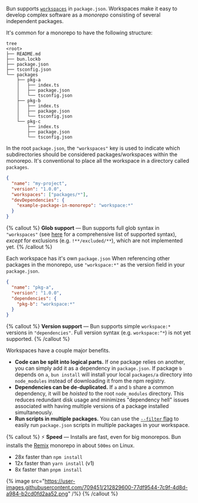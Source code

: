 Bun supports [`workspaces`](https://docs.npmjs.com/cli/v9/using-npm/workspaces?v=true#description) in `package.json`. Workspaces make it easy to develop complex software as a _monorepo_ consisting of several independent packages.

It's common for a monorepo to have the following structure:

```
tree
<root>
├── README.md
├── bun.lockb
├── package.json
├── tsconfig.json
└── packages
    ├── pkg-a
    │   ├── index.ts
    │   ├── package.json
    │   └── tsconfig.json
    ├── pkg-b
    │   ├── index.ts
    │   ├── package.json
    │   └── tsconfig.json
    └── pkg-c
        ├── index.ts
        ├── package.json
        └── tsconfig.json
```

In the root `package.json`, the `"workspaces"` key is used to indicate which subdirectories should be considered packages/workspaces within the monorepo. It's conventional to place all the workspace in a directory called `packages`.

```json
{
  "name": "my-project",
  "version": "1.0.0",
  "workspaces": ["packages/*"],
  "devDependencies": {
    "example-package-in-monorepo": "workspace:*"
  }
}
```

{% callout %}
**Glob support** — Bun supports full glob syntax in `"workspaces"` (see [here](https://bun.sh/docs/api/glob#supported-glob-patterns) for a comprehensive list of supported syntax), _except_ for exclusions (e.g. `!**/excluded/**`), which are not implemented yet.
{% /callout %}

Each workspace has it's own `package.json` When referencing other packages in the monorepo, use `"workspace:*"` as the version field in your `package.json`.

```json
{
  "name": "pkg-a",
  "version": "1.0.0",
  "dependencies": {
    "pkg-b": "workspace:*"
  }
}
```

{% callout %}
**Version support** — Bun supports simple `workspace:*` versions in `"dependencies"`. Full version syntax (e.g. `workspace:^*`) is not yet supported.
{% /callout %}

Workspaces have a couple major benefits.

- **Code can be split into logical parts.** If one package relies on another, you can simply add it as a dependency in `package.json`. If package `b` depends on `a`, `bun install` will install your local `packages/a` directory into `node_modules` instead of downloading it from the npm registry.
- **Dependencies can be de-duplicated.** If `a` and `b` share a common dependency, it will be _hoisted_ to the root `node_modules` directory. This reduces redundant disk usage and minimizes "dependency hell" issues associated with having multiple versions of a package installed simultaneously.
- **Run scripts in multiple packages.** You can use the [`--filter` flag](https://bun.sh/docs/cli/filter) to easily run `package.json` scripts in multiple packages in your workspace.

{% callout %}
⚡️ **Speed** — Installs are fast, even for big monorepos. Bun installs the [Remix](https://github.com/remix-run/remix) monorepo in about `500ms` on Linux.

- 28x faster than `npm install`
- 12x faster than `yarn install` (v1)
- 8x faster than `pnpm install`

{% image src="https://user-images.githubusercontent.com/709451/212829600-77df9544-7c9f-4d8d-a984-b2cd0fd2aa52.png" /%}
{% /callout %}
